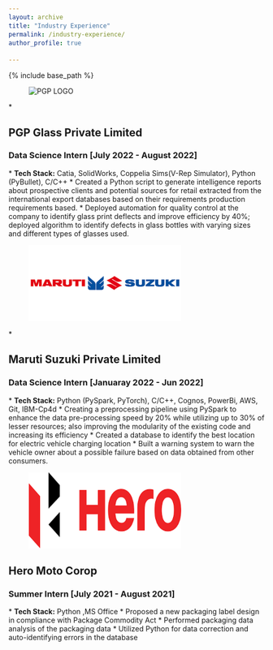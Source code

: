 ```yaml
---
layout: archive
title: "Industry Experience"
permalink: /industry-experience/
author_profile: true

---
```


{% include base_path %}

<figure>
  <img src="/images/PGP_Logo.png" alt="PGP LOGO" style="width:100px;height:200px;">
  </figure>
* <h2>PGP Glass Private Limited</h2>
  <h3>Data Science Intern [July 2022 - August 2022]</h3>
  * <b>Tech Stack:</b> Catia, SolidWorks, Coppelia Sims(V-Rep Simulator), Python (PyBullet), C/C++
    * Created a Python script to generate intelligence reports about prospective clients and potential sources for retail extracted from the international export databases based on their requirements production requirements based.
    * Deployed automation for quality control at the company to identify glass print deflects and improve efficiency by 40%; deployed algorithm to identify defects in glass bottles with varying sizes and different types of glasses used.


<figure>
  <img src="/images/MS_Logo.png" alt = "Maruti" style="width:300px;height:150px;">
  </figure>
* <h2>Maruti Suzuki Private Limited</h2>
  <h3>Data Science Intern [Januaray 2022 - Jun 2022]</h3>
  * <b>Tech Stack:</b> Python (PySpark, PyTorch), C/C++, Cognos, PowerBi, AWS, Git, IBM-Cp4d 
    * Creating a preprocessing pipeline using PySpark to enhance the data pre-processing speed by 20% while utilizing up to 30% of lesser resources; also improving the modularity of the existing code and increasing its efficiency 
    * Created a database to identify the best location for electric vehicle charging location
    * Built a warning system to warn the vehicle owner about a possible failure based on data obtained from other consumers.


<figure>
  <img src="/images/Hero_Logo.png" alt= "Hero" style="width:300px;height:150px;">
  </figure>
<h2>Hero Moto Corop</h2>
  <h3>Summer Intern [July 2021 - August 2021]</h3>
  * <b>Tech Stack:</b> Python ,MS Office 
  * Proposed a new packaging label design in compliance with Package Commodity Act
  * Performed packaging data analysis of the packaging data
  * Utilized Python for data correction and auto-identifying errors in the database

